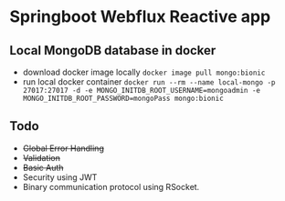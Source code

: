 # Springboot Webflux Reactive app

## Local MongoDB database in docker
* download docker image locally `docker image pull mongo:bionic`
* run local docker container `docker run --rm --name local-mongo -p 27017:27017 -d -e MONGO_INITDB_ROOT_USERNAME=mongoadmin -e MONGO_INITDB_ROOT_PASSWORD=mongoPass mongo:bionic`

## Todo
* ~~Global Error Handling~~
* ~~Validation~~
* ~~Basic Auth~~  
* Security using JWT
* Binary communication protocol using RSocket.
